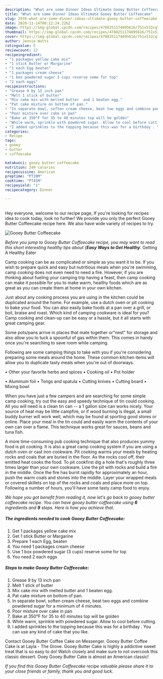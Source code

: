 ```yaml
---
description: "What are some Dinner Ideas Ultimate Gooey Butter Coffeecake"
title: "What are some Dinner Ideas Ultimate Gooey Butter Coffeecake"
slug: 2976-what-are-some-dinner-ideas-ultimate-gooey-butter-coffeecake
date: 2020-11-14T00:12:24.226Z
image: https://img-global.cpcdn.com/recipes/4788251174895616/751x532cq70/gooey-butter-coffeecake-recipe-main-photo.jpg
thumbnail: https://img-global.cpcdn.com/recipes/4788251174895616/751x532cq70/gooey-butter-coffeecake-recipe-main-photo.jpg
cover: https://img-global.cpcdn.com/recipes/4788251174895616/751x532cq70/gooey-butter-coffeecake-recipe-main-photo.jpg
author: Jennie Watts
ratingvalue: 5
reviewcount: 12
recipeingredient:
- "1 packages yellow cake mix"
- "1 stick Butter or Margarine"
- "1 each Egg beaten"
- "1 packages cream cheese"
- "1 box powdered sugar 3 cups reserve some for top"
- "2 each eggs"
recipeinstructions:
- "Grease 9 by 13 inch pan"
- "Melt 1 stick of butter"
- "Mix cake mix with melted butter  and 1 beaten egg."
- "Pat cake mixture on bottom of pan."
- "In separate bowl, soften cream cheese, beat two eggs and combine powdered sugar for a minimum of 4 minutes."
- "Poor mixture over cake in pan"
- "Bake at 350°F for 35 to 40 minutes top will be golden"
- "While warm, sprinkle with powdered sugar. Allow to cool before cutting."
- "I added sprinkles to the topping because this was for a birthday . You can use any kind of cake that you like."
categories:
- Recipe
tags:
- gooey
- butter
- coffeecake

katakunci: gooey butter coffeecake 
nutrition: 249 calories
recipecuisine: American
preptime: "PT20M"
cooktime: "PT45M"
recipeyield: "1"
recipecategory: Dinner

---
```

<br>
Hey everyone, welcome to our recipe page, If you're looking for recipes idea to cook today, look no further! We provide you only the perfect Gooey Butter Coffeecake recipe here. We also have wide variety of recipes to try.
<br>


![Gooey Butter Coffeecake](https://img-global.cpcdn.com/recipes/4788251174895616/751x532cq70/gooey-butter-coffeecake-recipe-main-photo.jpg)

<i>Before you jump to Gooey Butter Coffeecake recipe, you may want to read this short interesting healthy tips about {<strong>Easy Ways to Get Healthy</strong>.</i>
Getting A Healthy Eater

    
Camp cooking can be as complicated or simple as you want it to be. If you wish to prepare quick and easy but nutritious meals when you're swimming, camp cooking does not even need to need a fire. However, if you are thinking about fueling your camping trip having a feast, then camp cooking can make it possible for you to make warm, healthy foods which are as great as you can create them at home in your own kitchen.

 Just about any cooking process you are using in the kitchen could be duplicated around the home. For example, use a dutch oven or pit cooking to bake your food. You can also easily bake foods at a pan over a grill, or boil, braise and roast. Which kind of camping cookware is ideal for you? Camp cooking and clean-up can be easy or a hassle, but it all starts with great camping gear.

Some pots/pans arrive in places that mate together or"nest" for storage and also allow you to tuck a spoonful of gas within them. This comes in handy once you're searching to save room while camping.

Following are some camping things to take with you if you're considering preparing some meals around the home. These common kitchen items will allow you to duplicate tasty meals when you're out of doorways.


• Other your favorite herbs and spices
• Cooking oil
• Pot holder

• Aluminum foil
• Tongs and spatula
• Cutting knives
• Cutting board
• Mixing bowl


When you have just a few campers and are searching for some simple camp cooking, try out the easy and speedy technique of tin could cooking. All you will need is a clean tin can -- a 1 gallon size can works nicely. Your source of heat may be little campfire, or if wood burning is illegal, a small buddy burner will work well, which may be found at sporting good stores or online. Place your meal in the tin could and easily warm the contents of your own can over a flame.  This technique works great for sauces, beans and tuna fish.

A more time-consuming pub cooking technique that also produces yummy food is pit cooking.  It is also a great camp cooking system if you are using a dutch oven or cast iron cookware. Pit cooking warms your meals by heating rocks and coals that are buried in the floor. As the rocks cool off, their emitted heat cooks the food. To pit cookfirst dig a hole that's roughly three times larger than your own cookware. Line the pit with rocks and build a fire in the middle. Once the fire has burnt rapidly for approximately an hour, push the warm coals and stones into the middle. Layer your wrapped meals or covered skillets on top of the rocks and coals and place more on top. Following a number of hours, you'll have some tasty camp food to enjoy.


<i>We hope you got benefit from reading it, now let's go back to gooey butter coffeecake recipe. You can have gooey butter coffeecake using <strong>6</strong> ingredients and <strong>9</strong> steps. Here is how you achieve that.
</i>

##### The ingredients needed to cook Gooey Butter Coffeecake:

1. Get 1 packages yellow cake mix
1. Get 1 stick Butter or Margarine
1. Prepare 1 each Egg, beaten
1. You need 1 packages cream cheese
1. Use 1 box powdered sugar (3 cups) reserve some for top
1. You need 2 each eggs


##### Steps to make Gooey Butter Coffeecake:

1. Grease 9 by 13 inch pan
1. Melt 1 stick of butter
1. Mix cake mix with melted butter  and 1 beaten egg.
1. Pat cake mixture on bottom of pan.
1. In separate bowl, soften cream cheese, beat two eggs and combine powdered sugar for a minimum of 4 minutes.
1. Poor mixture over cake in pan
1. Bake at 350°F for 35 to 40 minutes top will be golden
1. While warm, sprinkle with powdered sugar. Allow to cool before cutting.
1. I added sprinkles to the topping because this was for a birthday . You can use any kind of cake that you like.


Contact Gooey Butter Coffee Cake on Messenger. Gooey Butter Coffee Cake is at Layla - The Grove. Gooey Butter Cake is highly a addictive sweet treat that is so easy to do! Watch closely and make sure to not overcook this classic dessert. Ooey Gooey Butter Cake is almost an American classic! 

<i>If you find this Gooey Butter Coffeecake recipe valuable please share it to your close friends or family, thank you and good luck.</i>
